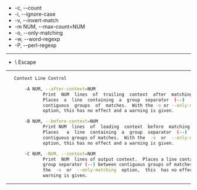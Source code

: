 * -c, --count
* -i, --ignore-case
* -v, --invert-match
* -m NUM, --max-count=NUM
* -o, --only-matching
* -w, --word-regexp
* -P, --perl-regexp

---

* \\ Escape

---

```sh
   Context Line Control

       -A NUM, --after-context=NUM
              Print  NUM  lines  of  trailing  context  after  matching lines.
              Places  a  line  containing  a  group  separator  (--)   between
              contiguous  groups  of  matches.  With the -o or --only-matching
              option, this has no effect and a warning is given.

       -B NUM, --before-context=NUM
              Print NUM  lines  of  leading  context  before  matching  lines.
              Places   a  line  containing  a  group  separator  (--)  between
              contiguous groups of matches.  With the  -o  or  --only-matching
              option, this has no effect and a warning is given.

       -C NUM, -NUM, --context=NUM
              Print  NUM  lines of output context.  Places a line containing a
              group separator (--) between contiguous groups of matches.  With
              the  -o  or  --only-matching  option,  this  has no effect and a
              warning is given.
```

---
